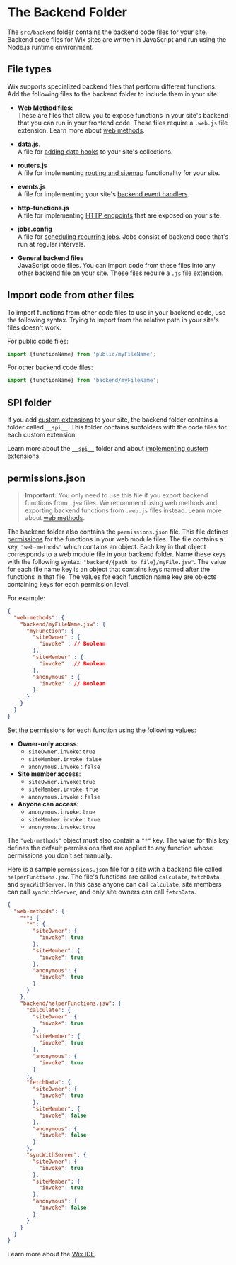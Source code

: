 # The Backend Folder

The `src/backend` folder contains the backend code files for your site. Backend code files for Wix sites are written in JavaScript and run using the Node.js runtime environment.

## File types

Wix supports specialized backend files that perform different functions. Add the following files to the backend folder to include them in your site:
+ **Web Method files:**  
  These are files that allow you to expose functions in your site's backend that you can run in your frontend code. These files require a `.web.js` file extension. Learn more about [web methods](https://support.wix.com/en/article/about-web-methods).

+ **data.js**.  
  A file for [adding data hooks](https://support.wix.com/en/article/velo-using-data-hooks) to your site's collections.

+ **routers.js**  
  A file for implementing [routing and sitemap](https://support.wix.com/en/article/velo-about-routers#routing-code) functionality for your site.

+ **events.js**  
  A file for implementing your site's [backend event handlers](https://support.wix.com/en/article/velo-backend-events). 

+ **http-functions.js**  
  A file for implementing [HTTP endpoints](https://www.wix.com/velo/reference/wix-http-functions/introduction) that are exposed on your site.

+ **jobs.config**  
  A file for [scheduling recurring jobs](https://support.wix.com/en/article/velo-scheduling-recurring-jobs). Jobs consist of backend code that's run at regular intervals.
  
+ **General backend files**  
  JavaScript code files. You can import code from these files into any other backend file on your site. These files require a `.js` file extension.

## Import code from other files

To import functions from other code files to use in your backend code, use the following syntax. Trying to import from the relative path in your site's files doesn't work.

For public code files:

```javascript
import {functionName} from 'public/myFileName';
```

For other backend code files:

```javascript
import {functionName} from 'backend/myFileName';
```

## SPI folder
If you add [custom extensions](https://support.wix.com/en/article/velo-custom-app-extensions-using-spis) to your site, the backend folder contains a folder called `__spi__`. This folder contains subfolders with the code files for each custom extension. 

Learn more about the [`__spi__`](/.wix/docs/README-SPI.md) folder and about [implementing custom extensions](https://support.wix.com/en/article/velo-custom-app-extensions-using-spis#implementing-a-custom-extension-with-a-velo-spi).

## permissions.json

>**Important:**
>You only need to use this file if you export backend functions from `.jsw` files. We recommend using web methods and exporting backend functions from `.web.js` files instead. Learn more about [web methods](https://support.wix.com/en/article/about-web-methods).


The backend folder also contains the `permissions.json` file. This file defines [permissions](https://support.wix.com/en/article/velo-about-web-module-permissions) for the functions in your web module files. The file contains a key, `"web-methods"` which contains an object. Each key in that object corresponds to a web module file in your backend folder. Name these keys with the following syntax: `"backend/{path to file}/myFile.jsw"`. The value for each file name key is an object that contains keys named after the functions in that file. The values for each function name key are objects containing keys for each permission level. 

For example:
```json
{
  "web-methods": {
    "backend/myFileName.jsw": {
      "myFunction": {
        "siteOwner" : {
          "invoke" : // Boolean
        },
        "siteMember" : {
          "invoke" : // Boolean
        },
        "anonymous" : {
          "invoke" : // Boolean
        }  
      }
    }
  }
}
```

Set the permissions for each function using the following values:
* **Owner-only access**: 
  * `siteOwner.invoke`: `true`
  * `siteMember.invoke`: `false`
  * `anonymous.invoke` : `false`
* **Site member access**: 
  * `siteOwner.invoke`: `true`
  * `siteMember.invoke`: `true`
  * `anonymous.invoke` : `false`
* **Anyone can access**:
  * `anonymous.invoke`: `true`
  * `siteMember.invoke` : `true`
  * `anonymous.invoke`: `true`


The `"web-methods"` object must also contain a `"*"` key. The value for this key defines the default permissions that are applied to any function whose permissions you don't set manually.

Here is a sample `permissions.json` file for a site with a backend file called `helperFunctions.jsw`. The file's functions are called `calculate`, `fetchData`, and `syncWithServer`. In this case anyone can call `calculate`, site members can call `syncWithServer`, and only site owners can call `fetchData`.

```json
{
  "web-methods": {
    "*": {
      "*": {
        "siteOwner": {
          "invoke": true
        },
        "siteMember": {
          "invoke": true
        },
        "anonymous": {
          "invoke": true
        }
      }
    },
    "backend/helperFunctions.jsw": {
      "calculate": {
        "siteOwner": {
          "invoke": true
        },
        "siteMember": {
          "invoke": true
        },
        "anonymous": {
          "invoke": true
        }
      },
      "fetchData": {
        "siteOwner": {
          "invoke": true
        },
        "siteMember": {
          "invoke": false
        },
        "anonymous": {
          "invoke": false
        }
      },
      "syncWithServer": {
        "siteOwner": {
          "invoke": true
        },
        "siteMember": {
          "invoke": true
        },
        "anonymous": {
          "invoke": false
        }
      }
    }
  }
}
```

Learn more about the [Wix IDE](https://support.wix.com/en/article/about-the-wix-ide).